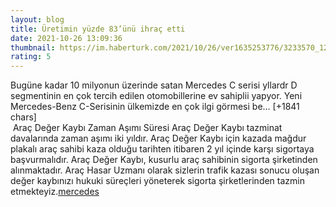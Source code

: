 ```yaml
--- 
layout: blog
title: Üretimin yüzde 83’ünü ihraç etti
date: 2021-10-26 13:09:36
thumbnail: https://im.haberturk.com/2021/10/26/ver1635253776/3233570_1200x627.jpg
rating: 5
---
```

Bugüne kadar 10 milyonun üzerinde satan Mercedes C serisi yllardr D segmentinin en çok tercih edilen otomobillerine ev sahiplii yapyor. Yeni Mercedes-Benz C-Serisinin ülkemizde en çok ilgi görmesi be… [+1841 chars]</br>&nbsp;Araç Değer Kaybı Zaman Aşımı Süresi
Araç Değer Kaybı tazminat davalarında zaman aşımı iki yıldır. Araç Değer Kaybı için kazada mağdur plakalı araç sahibi kaza olduğu tarihten itibaren 2 yıl içinde karşı sigortaya başvurmalıdır. Araç Değer Kaybı, kusurlu araç sahibinin sigorta şirketinden alınmaktadır. Araç Hasar Uzmanı olarak sizlerin trafik kazası sonucu oluşan değer kaybınızı hukuki süreçleri yöneterek sigorta şirketlerinden tazmin etmekteyiz.<a href="https://www.profesyonelfirma.com/firma/arac-deger-kaybi-hesaplama">mercedes</a>